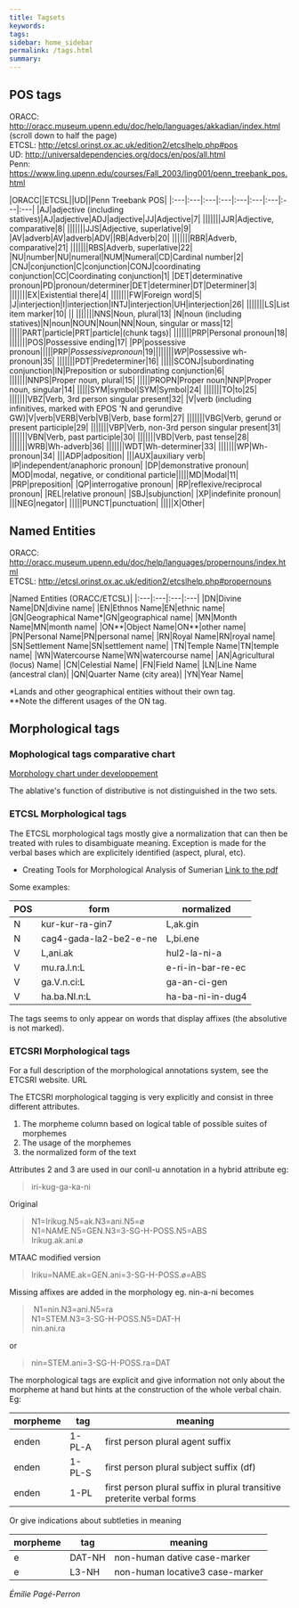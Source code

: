 ```yaml
---
title: Tagsets
keywords:
tags:
sidebar: home_sidebar
permalink: /tags.html
summary:
---
```


## POS tags
ORACC: <http://oracc.museum.upenn.edu/doc/help/languages/akkadian/index.html>  (scroll down to half the page)  
ETCSL: <http://etcsl.orinst.ox.ac.uk/edition2/etcslhelp.php#pos>  
UD: <http://universaldependencies.org/docs/en/pos/all.html>  
Penn: <https://www.ling.upenn.edu/courses/Fall_2003/ling001/penn_treebank_pos.html>


|ORACC||ETCSL||UD||Penn Treebank POS|
|:---|:---|:---|:---|:---|:---|:---|:---|:---|
|AJ|adjective (including statives)|AJ|adjective|ADJ|adjective|JJ|Adjective|7|
|||||||JJR|Adjective, comparative|8|
|||||||JJS|Adjective, superlative|9|
|AV|adverb|AV|adverb|ADV||RB|Adverb|20|
|||||||RBR|Adverb, comparative|21|
|||||||RBS|Adverb, superlative|22|
|NU|number|NU|numeral|NUM|Numeral|CD|Cardinal number|2|
|CNJ|conjunction|C|conjunction|CONJ|coordinating conjunction|CC|Coordinating conjunction|1|
|DET|determinative pronoun|PD|pronoun/determiner|DET|determiner|DT|Determiner|3|
|||||||EX|Existential there|4|
|||||||FW|Foreign word|5|
|J|interjection|I|interjection|INTJ|interjection|UH|interjection|26|
|||||||LS|List item marker|10|
||
|||||||NNS|Noun, plural|13|
|N|noun (including statives)|N|noun|NOUN|Noun|NN|Noun, singular or mass|12|
|||||PART|particle|PRT|particle|(chunk tags)|
|||||||PRP|Personal pronoun|18|
|||||||POS|Possessive ending|17|
|PP|possessive pronoun|||||PRP$|Possessive pronoun|19|
|||||||WP$|Possessive wh-pronoun|35|
|||||||PDT|Predeterminer|16|
|||||SCONJ|subordinating conjunction|IN|Preposition or subordinating conjunction|6|
|||||||NNPS|Proper noun, plural|15|
|||||PROPN|Proper noun|NNP|Proper noun, singular|14|
|||||SYM|symbol|SYM|Symbol|24|
|||||||TO|to|25|
|||||||VBZ|Verb, 3rd person singular present|32|
|V|verb (including infinitives, marked with EPOS 'N and gerundive GW)|V|verb|VERB|Verb|VB|Verb, base form|27|
|||||||VBG|Verb, gerund or present participle|29|
|||||||VBP|Verb, non-3rd person singular present|31|
|||||||VBN|Verb, past participle|30|
|||||||VBD|Verb, past tense|28|
|||||||WRB|Wh-adverb|36|
|||||||WDT|Wh-determiner|33|
|||||||WP|Wh-pronoun|34|
|||ADP|adposition|
|||AUX|auxiliary verb|
|IP|independent/anaphoric pronoun|
|DP|demonstrative pronoun|
|MOD|modal, negative, or conditional particle|||||MD|Modal|11|
|PRP|preposition|
|QP|interrogative pronoun|
|RP|reflexive/reciprocal pronoun|
|REL|relative pronoun|
|SBJ|subjunction|
|XP|indefinite pronoun|
|||NEG|negator|
|||||PUNCT|punctuation|
|||||X|Other|

## Named Entities
ORACC: <http://oracc.museum.upenn.edu/doc/help/languages/propernouns/index.html>  
ETCSL: <http://etcsl.orinst.ox.ac.uk/edition2/etcslhelp.php#propernouns>  


|Named Entities (ORACC/ETCSL)|
|:---|:---|:---|:---|
|DN|Divine Name|DN|divine name|
|EN|Ethnos Name|EN|ethnic name|
|GN|Geographical Name*|GN|geographical name|
|MN|Month Name|MN|month name|
|ON**|Object Name|ON**|other name|
|PN|Personal Name|PN|personal name|
|RN|Royal Name|RN|royal name|
|SN|Settlement Name|SN|settlement name|
|TN|Temple Name|TN|temple name|
|WN|Watercourse Name|WN|watercourse name|
|AN|Agricultural (locus) Name|
|CN|Celestial Name|
|FN|Field Name|
|LN|Line Name (ancestral clan)|
|QN|Quarter Name (city area)|
|YN|Year Name|

*Lands and other geographical entities without their own tag.  
**Note the different usages of the ON tag.

## Morphological tags

### Mophological tags comparative chart
[Morphology chart under developpement](https://docs.google.com/spreadsheets/d/1y0_y9HDQNwH0VqDCjjYuUpFsugw4GEybu6Pu01I_D9c/edit#gid=0)

The ablative's function of distributive is not distinguished in the two sets.

### ETCSL Morphological tags
The ETCSL morphological tags mostly give a normalization that can then be treated with rules to disambiguate meaning. Exception is made for the verbal bases which are explicitely identified (aspect, plural, etc).

- Creating Tools for Morphological Analysis of Sumerian [Link to the pdf](https://gate.ac.uk/sale/lrec2006/etcsl/etcsl-paper.pdf)

Some examples:

POS|form|normalized
----|----|-----
N|kur-kur-ra-gin7|L,ak.gin
N|cag4-gada-la2-be2-e-ne|L,bi.ene
V|L,ani.ak|hul2-la-ni-a
V|mu.ra.I.n:L|e-ri-in-bar-re-ec
V|ga.V.n.ci:L|ga-an-ci-gen
V|ha.ba.NI.n:L|ha-ba-ni-in-dug4

The tags seems to only appear on words that display affixes (the absolutive is not marked).


### ETCSRI Morphological tags

For a full description of the morphological annotations system, see the ETCSRI website. URL

The ETCSRI morphological tagging is very explicitly and consist in three different attributes.
1. The morpheme column based on logical table of possible suites of morphemes
2. The usage of the morphemes
3. the normalized form of the text

Attributes 2 and 3 are used in our conll-u annotation in a hybrid attribute eg:
> iri-kug-ga-ka-ni

Original
> N1=Irikug.N5=ak.N3=ani.N5=ø  
> N1=NAME.N5=GEN.N3=3-SG-H-POSS.N5=ABS  
> Irikug.ak.ani.ø  

MTAAC modified version
> Iriku=NAME.ak=GEN.ani=3-SG-H-POSS.ø=ABS

Missing affixes are added in the morphology eg. nin-a-ni becomes
> N1=nin.N3=ani.N5=ra  
> N1=STEM.N3=3-SG-H-POSS.N5=DAT-H  
> nin.ani.ra  

or

> nin=STEM.ani=3-SG-H-POSS.ra=DAT


The morphological tags are explicit and give information not only about the morpheme at hand but hints at the construction of the whole verbal chain. Eg:

morpheme|tag|meaning
----|----|-----
enden|1-PL-A|first person plural agent suffix
enden|1-PL-S|first person plural subject suffix (df)
enden|1-PL|first person plural suffix in plural transitive preterite verbal forms


Or give indications about subtleties in meaning

morpheme|tag|meaning
----|----|-----
e|DAT-NH|non-human dative case-marker
e|L3-NH|non-human locative3 case-marker

*Émilie Pagé-Perron*
